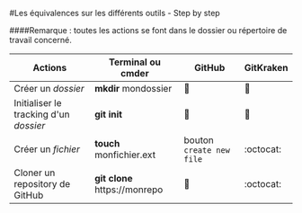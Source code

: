 #Les équivalences sur les différents outils - Step by step

####Remarque : toutes les actions se font dans le dossier ou répertoire de travail concerné.

Actions | Terminal ou cmder | GitHub | GitKraken
--- | --- | --- | ---
Créer un _dossier_ | **mkdir** mondossier | :imp: | :imp:
Initialiser le tracking d'un _dossier_ | **git init** | :imp: | :imp:
Créer un _fichier_ | **touch** monfichier.ext | bouton `create new file` | :octocat:
Cloner un repository de GitHub | **git clone** https://monrepo | :imp: | :octocat:
